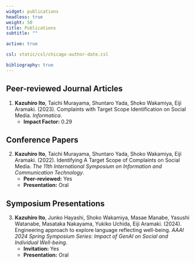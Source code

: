 ```yaml
---
widget: publications
headless: true
weight: 50
title: Publications
subtitle: ""

active: true

csl: static/csl/chicago-author-date.csl

bibliography: true
---
```


## Peer-reviewed Journal Articles

1. **Kazuhiro Ito**, Taichi Murayama, Shuntaro Yada, Shoko Wakamiya, Eiji Aramaki. (2023). Complaints with Target Scope Identification on Social Media. *Informatica*.
   - **Impact Factor:** 0.29

## Conference Papers

2. **Kazuhiro Ito**, Taichi Murayama, Shuntaro Yada, Shoko Wakamiya, Eiji Aramaki. (2022). Identifying A Target Scope of Complaints on Social Media. *The 11th International Symposium on Information and Communication Technology*.
   - **Peer-reviewed:** Yes
   - **Presentation:** Oral

## Symposium Presentations

3. **Kazuhiro Ito**, Junko Hayashi, Shoko Wakamiya, Masae Manabe, Yasushi Watanabe, Masataka Nakayama, Yukiko Uchida, Eiji Aramaki. (2024). Engineering approach to explore language reflecting well-being. *AAAI 2024 Spring Symposium Series: Impact of GenAI on Social and Individual Well-being*.
   - **Invitation:** Yes
   - **Presentation:** Oral

